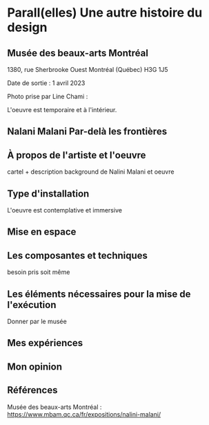 # Parall(elles) Une autre histoire du design

## Musée des beaux-arts Montréal 

1380, rue Sherbrooke Ouest Montréal (Québec) H3G 1J5

Date de sortie : 1 avril 2023

Photo prise par Line Chami :

L'oeuvre est temporaire et à l'intérieur.

## Nalani Malani Par-delà les frontières

## À propos de l'artiste et l'oeuvre

cartel + description background de Nalini Malani et oeuvre

## Type d'installation

L'oeuvre est contemplative et immersive

## Mise en espace

## Les composantes et techniques

besoin pris soit même

## Les éléments nécessaires pour la mise de l'exécution

Donner par le musée 

## Mes expériences

## Mon opinion

## Références

Musée des beaux-arts Montréal : https://www.mbam.qc.ca/fr/expositions/nalini-malani/
